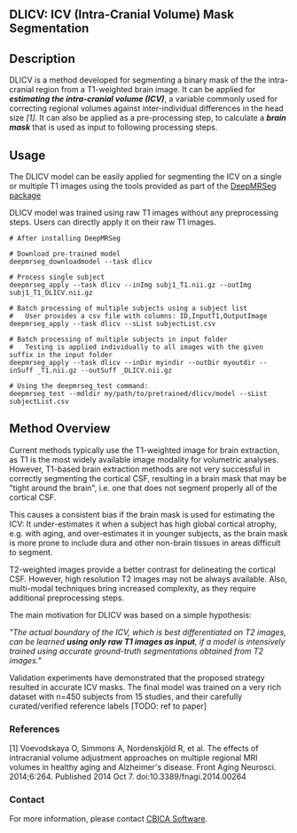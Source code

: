 ## DLICV: ICV (Intra-Cranial Volume) Mask Segmentation

## Description

DLICV is a method developed for segmenting a binary mask of the the intra-cranial region from a T1-weighted brain image. It can be applied for ***estimating the intra-cranial volume (ICV)***, a variable commonly used for correcting regional volumes against inter-individual differences in the head size *[1]*. It can also be applied as a pre-processing step, to calculate a ***brain mask*** that is used as input to following processing steps.

## Usage

The DLICV model can be easily applied for segmenting the ICV on a single or multiple T1 images using the tools provided as part of the [DeepMRSeg package](https://github.com/CBICA/DeepMRSeg)

DLICV model was trained using raw T1 images without any preprocessing steps. Users can directly apply it on their raw T1 images.

```
# After installing DeepMRSeg

# Download pre-trained model
deepmrseg_downloadmodel --task dlicv

# Process single subject
deepmrseg_apply --task dlicv --inImg subj1_T1.nii.gz --outImg subj1_T1_DLICV.nii.gz

# Batch processing of multiple subjects using a subject list
#   User provides a csv file with columns: ID,InputT1,OutputImage
deepmrseg_apply --task dlicv --sList subjectList.csv

# Batch processing of multiple subjects in input folder 
#   Testing is applied individually to all images with the given suffix in the input folder
deepmrseg_apply --task dlicv --inDir myindir --outDir myoutdir --inSuff _T1.nii.gz --outSuff _DLICV.nii.gz

# Using the deepmrseg_test command:
deepmrseg_test --mdldir my/path/to/pretrained/dlicv/model --sList subjectList.csv
```


## Method Overview

Current methods typically use the T1-weighted image for brain extraction, as T1 is the most widely available image modality for volumetric analyses. However, T1-based brain extraction methods are not very successful in correctly segmenting the cortical CSF, resulting in a brain mask that may be "tight around the brain", i.e. one that does not segment properly all of the cortical CSF.

This causes a consistent bias if the brain mask is used for estimating the ICV: It under-estimates it when a subject has high global cortical atrophy, e.g. with aging, and over-estimates it in younger subjects, as the brain mask is more prone to include dura and other non-brain tissues in areas difficult to segment.

T2-weighted images provide a better contrast for delineating the cortical CSF. However, high resolution T2 images may not be always available. Also, multi-modal techniques bring increased complexity, as they require additional preprocessing steps. 

The main motivation for DLICV was based on a simple hypothesis:

*"The actual boundary of the ICV, which is best differentiated on T2 images, can be learned ***using only raw T1 images as input***, if a model is intensively trained using accurate ground-truth segmentations obtained from T2 images."*

Validation experiments have demonstrated that the proposed strategy resulted in accurate ICV masks. The final model was trained on a very rich dataset with n=450 subjects from 15 studies, and their carefully curated/verified reference labels [TODO: ref to paper]


### References
[1] Voevodskaya O, Simmons A, Nordenskjöld R, et al. The effects of intracranial volume adjustment approaches on multiple regional MRI volumes in healthy aging and Alzheimer's disease. Front Aging Neurosci. 2014;6:264. Published 2014 Oct 7. doi:10.3389/fnagi.2014.00264


### Contact
For more information, please contact <a href="mailto:software@cbica.upenn.edu">CBICA Software</a>.

